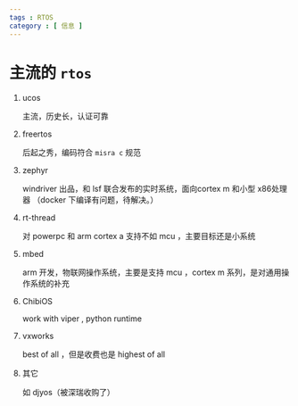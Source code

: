 ```yaml
---
tags : RTOS 
category : [ 信息 ]
---
```


主流的 `rtos`
===

1. ucos
 
 	主流，历史长，认证可靠

2. freertos

  	后起之秀，编码符合 `misra c` 规范

3. zephyr

  	windriver 出品，和 lsf 联合发布的实时系统，面向cortex m 和小型 x86处理器  （docker 下编译有问题，待解决。）

4. rt-thread

	对 powerpc 和 arm cortex a 支持不如 mcu ，主要目标还是小系统

5. mbed

  	arm 开发，物联网操作系统，主要是支持 mcu ，cortex m 系列，是对通用操作系统的补充

6. ChibiOS
	
  	work with viper , python runtime

7. vxworks

  	best of all ，但是收费也是 highest of all

8. 其它
 
 	如 djyos（被深瑞收购了）
